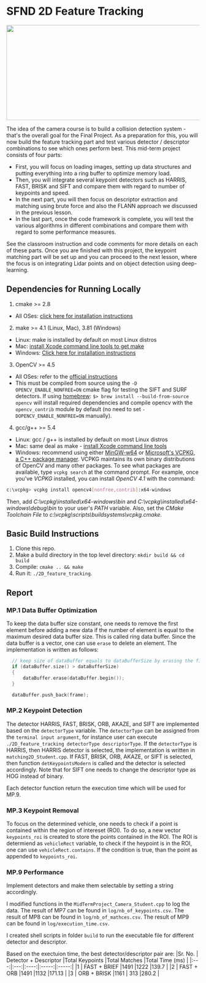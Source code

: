 # SFND 2D Feature Tracking

<img src="images/keypoints.png" width="820" height="248" />

The idea of the camera course is to build a collision detection system - that's the overall goal for the Final Project. As a preparation for this, you will now build the feature tracking part and test various detector / descriptor combinations to see which ones perform best. This mid-term project consists of four parts:

* First, you will focus on loading images, setting up data structures and putting everything into a ring buffer to optimize memory load. 
* Then, you will integrate several keypoint detectors such as HARRIS, FAST, BRISK and SIFT and compare them with regard to number of keypoints and speed. 
* In the next part, you will then focus on descriptor extraction and matching using brute force and also the FLANN approach we discussed in the previous lesson. 
* In the last part, once the code framework is complete, you will test the various algorithms in different combinations and compare them with regard to some performance measures. 

See the classroom instruction and code comments for more details on each of these parts. Once you are finished with this project, the keypoint matching part will be set up and you can proceed to the next lesson, where the focus is on integrating Lidar points and on object detection using deep-learning. 

## Dependencies for Running Locally
1. cmake >= 2.8
 * All OSes: [click here for installation instructions](https://cmake.org/install/)

2. make >= 4.1 (Linux, Mac), 3.81 (Windows)
 * Linux: make is installed by default on most Linux distros
 * Mac: [install Xcode command line tools to get make](https://developer.apple.com/xcode/features/)
 * Windows: [Click here for installation instructions](http://gnuwin32.sourceforge.net/packages/make.htm)

3. OpenCV >= 4.5
 * All OSes: refer to the [official instructions](https://docs.opencv.org/master/df/d65/tutorial_table_of_content_introduction.html)
 * This must be compiled from source using the `-D OPENCV_ENABLE_NONFREE=ON` cmake flag for testing the SIFT and SURF detectors. If using [homebrew](https://brew.sh/): `$> brew install --build-from-source opencv` will install required dependencies and compile opencv with the `opencv_contrib` module by default (no need to set `-DOPENCV_ENABLE_NONFREE=ON` manually). 

4. gcc/g++ >= 5.4
  * Linux: gcc / g++ is installed by default on most Linux distros
  * Mac: same deal as make - [install Xcode command line tools](https://developer.apple.com/xcode/features/)
  * Windows: recommend using either [MinGW-w64](http://mingw-w64.org/doku.php/start) or [Microsoft's VCPKG, a C++ package manager](https://docs.microsoft.com/en-us/cpp/build/install-vcpkg?view=msvc-160&tabs=windows). VCPKG maintains its own binary distributions of OpenCV and many other packages. To see what packages are available, type `vcpkg search` at the command prompt. For example, once you've _VCPKG_ installed, you can install _OpenCV 4.1_ with the command:
```bash
c:\vcpkg> vcpkg install opencv4[nonfree,contrib]:x64-windows
```
Then, add *C:\vcpkg\installed\x64-windows\bin* and *C:\vcpkg\installed\x64-windows\debug\bin* to your user's _PATH_ variable. Also, set the _CMake Toolchain File_ to *c:\vcpkg\scripts\buildsystems\vcpkg.cmake*.


## Basic Build Instructions

1. Clone this repo.
2. Make a build directory in the top level directory: `mkdir build && cd build`
3. Compile: `cmake .. && make`
4. Run it: `./2D_feature_tracking`.

## Report
### MP.1 Data Buffer Optimization
To keep the data buffer size constant, one needs to remove the first element before adding a new data if the number of element is equal to the maximum desired data buffer size. This is called ring data buffer. Since the data buffer is a vector, one can use `erase` to delete an element. The implementation is written as follows:
```cpp
  // keep size of dataBuffer equals to dataBufferSize by erasing the first element
  if (dataBuffer.size() > dataBufferSize)
  {
      dataBuffer.erase(dataBuffer.begin());
  }

  dataBuffer.push_back(frame);
```

### MP.2 Keypoint Detection
The detector HARRIS, FAST, BRISK, ORB, AKAZE, and SIFT are implemented based on the `detectorType` variable. The `detectorType` can be assigned from the `terminal input argument`, for instance user can execute `./2D_feature_tracking detectorType descriptorType`. If the `detectorType` is HARRIS, then HARRIS detector is selected, the implementation is written in `matching2D_Student.cpp`. If FAST, BRISK, ORB, AKAZE, or SIFT is selected, then function `detKeypointsModern` is called and the detector is selected accordingly. Note that for SIFT one needs to change the descriptor type as HOG instead of binary.

Each detector function return the execution time which will be used for MP.9.

### MP.3 Keypoint Removal
To focus on the determined vehicle, one needs to check if a point is contained within the region of intereset (ROI). To do so, a new vector `keypoints_roi` is created to store the points contained in the ROI. The ROI is determiend as `vehicleRect` variable, to check if the heypoint is in the ROI, one can use `vehicleRect.contains`. If the condition is true, than the point as appended to `keypoints_roi`.

### MP.9 Performance
Implement detectors  and make them selectable by setting a
string accordingly.

I modified functions in the `MidTermProject_Camera_Student.cpp` to log the data.
The result of MP7 can be found in `log/nb_of_keypoints.csv`.
The result of MP8 can be found in `log/nb_of_mathces.csv`.
The result of MP9 can be found in `log/execution_time.csv`.

I created shell scripts in folder `build` to run the executable file for different detector and descriptor.

Based on the exectuion time, the best detector/descriptor pair are:
|Sr. No. | Detector + Descriptor |Total Keypoints |Total Matches |Total Time (ms) |
|:---:|:---:|:----:|:-----:|:-----:|
|1 | FAST + BRIEF |1491 |1222 |139.7	|
|2 | FAST + ORB |1491 |1132 |171.13 |
|3 | ORB + BRISK |1161 | 313 |280.2 |

